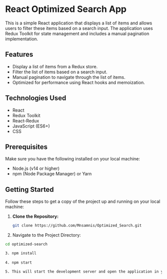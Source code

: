# React Optimized Search App

This is a simple React application that displays a list of items and allows users to filter these items based on a search input. The application uses Redux Toolkit for state management and includes a manual pagination implementation.

## Features

- Display a list of items from a Redux store.
- Filter the list of items based on a search input.
- Manual pagination to navigate through the list of items.
- Optimized for performance using React hooks and memoization.

## Technologies Used

- React
- Redux Toolkit
- React-Redux
- JavaScript (ES6+)
- CSS

## Prerequisites

Make sure you have the following installed on your local machine:

- Node.js (v14 or higher)
- npm (Node Package Manager) or Yarn

## Getting Started

Follow these steps to get a copy of the project up and running on your local machine:

1. **Clone the Repository:**

   ```bash
   git clone https://github.com/Mnsamnis/Optimized_Search.git
   
2. Navigate to the Project Directory:

```bash
cd optimized-search

3. npm install
   
4. npm start
  
5. This will start the development server and open the application in your default browser at http://localhost:3000.

